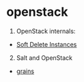 # openstack

1. OpenStack internals:
  - [Soft Delete Instances](internals/soft_delete_instances.txt) 
2. Salt and OpenStack
  - [grains](salt/grains/)
